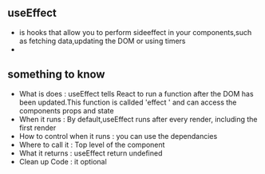 ## useEffect

- is hooks that allow you to perform sideeffect in your components,such as fetching data,updating the DOM or using timers
-

## something to know

- What is does : useEffect tells React to run a function after the DOM has been updated.This function is callded 'effect ' and can access the components props and state
- When it runs : By default,useEffect runs after every render, including the first render
- How to control when it runs : you can use the dependancies
- Where to call it : Top level of the component
- What it returns : useEffect return undefined
- Clean up Code : it optional 
